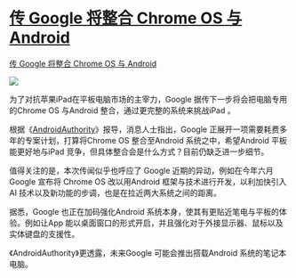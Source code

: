 # [传 Google 将整合 Chrome OS 与 Android](https://github.com/jaaleng/jaaleng.github.io/issues/101)

[传 Google 将整合 Chrome OS 与 Android](https://3c.ltn.com.tw/news/60145)

![](https://pic.superbed.cc/item/673ea6a3fa9f77b4dcb06994.jpg)

为了对抗苹果iPad在平板电脑市场的主宰力，Google 据传下一步将会把电脑专用的Chrome OS 与Android 整合，通过更完整的系统来挑战iPad 。

根据《[AndroidAuthority](https://www.androidauthority.com/chrome-os-becoming-android-3500661/)》报导，消息人士指出，Google 正展开一项需要耗费多年的专案计划，打算将Chrome OS 整合至Android 系统之中，希望Android 平板能更好地与iPad 竞争，但具体整合会是什么方式？目前仍缺乏进一步细节。

值得关注的是，本次传闻似乎也呼应了 Google 近期的异动，例如在今年六月Google 宣布将 Chrome OS 改以用Android 框架与技术进行开发，以利加快引入AI 技术以及新功能的步调，也是在拉近两大系统之间的距离。

据悉，Google 也正在加码强化Android 系统本身，使其有更贴近笔电与平板的体验。例如让App 能以桌面窗口的形式开启，并且强化对于外接显示器、鼠标以及实体键盘的支援性。 

《AndroidAuthority》更透露，未来Google 可能会推出搭载Android 系统的笔记本电脑。

